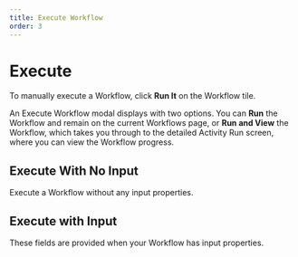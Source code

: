 ```yaml
---
title: Execute Workflow
order: 3
---
```


# Execute

To manually execute a Workflow, click **Run It** on the Workflow tile.

An Execute Workflow modal displays with two options. You can **Run** the Workflow and remain on the current Workflows page, or **Run and View** the Workflow, which takes you through to the detailed Activity Run screen, where you can view the Workflow progress.

## Execute With No Input

Execute a Workflow without any input properties.

## Execute with Input

These fields are provided when your Workflow has input properties.